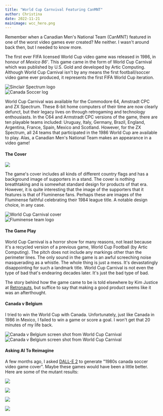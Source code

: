 ```yaml
---
title: "World Cup Carnvival Featuring CanMNT"
author: Christina
date: 2022-11-21
mainimage: wcc_hero.png
---
```


Remember when a Canadian Men's National Team (CanMNT) featured in one of the worst video games ever created? Me neither. I wasn't around back then, but I needed to know more.

The first ever FIFA licensed World Cup video game was released in 1986, in honour of *Mexico 86'*. This game came in the form of World Cup Carnival which was published by U.S. Gold and developed by Artic Computing. Although World Cup Carnival isn't by any means the first football/soccer video game ever produced, it represents the first FIFA World Cup iteration.

<div class="row pb-4">
    <div class="col-9"><img src="/images/Sinclair_ZX_Spectrum-02b.svg.png" alt="Sinclair Spectrum logo"/></div>
    <div class="col-3"><img src="/images/canada-soccer-logo.png" alt="Canada Soccer log"/></div>
</div>

World Cup Carnival was available for the Commodore 64, Amstradt CPC and ZX Spectrum. These 8-bit home computers of their time are now clearly defunct, but their legacy lives on through retrogaming and technology enthousiasts. In the C64 and Armstradt CPC versions of the game, there are ten playable teams included: Uruguay, Italy, Germany, Brazil, England, Argentina, France, Spain, Mexico and Scotland. However, for the ZX Spectrum, all 24 teams that participated in the 1986 World Cup are available to play. Alas, a Canadian Men's National Team makes an appearance in a video game!

#### The Cover

![](images/wcc_cover.png)

The game's cover includes all kinds of different country flags and has a background image of supporters in a stand. The cover is nothing breathtaking and is somewhat standard design for products of that era. However, it is quite interesting that the image of the supporters that it features is that of Fluminense fans. Perhaps these are images of the Fluminense faithful celebrating their 1984 league title. A notable design choice, in any case.

<div class="row pb-4">
    <div class="col-4"><img src="/images/wcc_cover4.png" alt="World Cup Carnival cover"/></div>
    <div class="col-3"><img src="/images/flu_logo.png" alt="Fluminense team logo"/></div>
</div>

#### The Game Play

World Cup Carnival is a horror show for many reasons, not least because it's a recycled version of a previous game, World Cup Football (by Artic Computing). The pitch does not include any markings other than the perimeter lines. The only sound in the game is an awful screeching noise masquerading as a whistle. The whole thing is just a mess. It's devastatingly disappointing for such a landmark title. World Cup Carnival is not even the type of bad that's endearing decades later. It's just the bad type of bad.

The story behind how the game came to be is told elsewhere by Kim Justice at [Retronauts](https://retronauts.com/article/889/the-world-cup-game-that-became-a-nightmare), but suffice to say that making a good product seems like it was an afterthought.

#### Canada v Belgium

I tried to win the World Cup with Canada. Unfortunately, just like Canada in 1986 in Mexico, I failed to win a game or score a goal. I won't get that 20 minutes of my life back.

<div class="row pb-4">
    <div class="col-6"><img src="/images/WCC_gameplay1.png" alt="Canada v Belgium screen shot from World Cup Carnival" /></div>
    <div class="col-6"><img src="/images/WCC_gameplay3.png" alt="Canada v Belgium screen shot from World Cup Carnival"/></div>
</div>

#### Asking AI To Reimagine
A few months ago, I asked [DALL-E 2](https://openai.com/dall-e-2/) to generate "1980s canada soccer video game cover". Maybe these games would have been a little better. Here are some of the mutant results:

![](images/dalle2_cs1.png)

![](images/dalle2_cs2.png)

![](images/dalle2_cs3.png)

![](images/dalle2_cs4.png)
